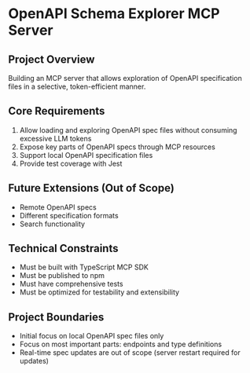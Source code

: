 # OpenAPI Schema Explorer MCP Server

## Project Overview
Building an MCP server that allows exploration of OpenAPI specification files in a selective, token-efficient manner.

## Core Requirements
1. Allow loading and exploring OpenAPI spec files without consuming excessive LLM tokens
2. Expose key parts of OpenAPI specs through MCP resources
3. Support local OpenAPI specification files
4. Provide test coverage with Jest

## Future Extensions (Out of Scope)
- Remote OpenAPI specs
- Different specification formats
- Search functionality

## Technical Constraints
- Must be built with TypeScript MCP SDK
- Must be published to npm
- Must have comprehensive tests
- Must be optimized for testability and extensibility

## Project Boundaries
- Initial focus on local OpenAPI spec files only
- Focus on most important parts: endpoints and type definitions
- Real-time spec updates are out of scope (server restart required for updates)
